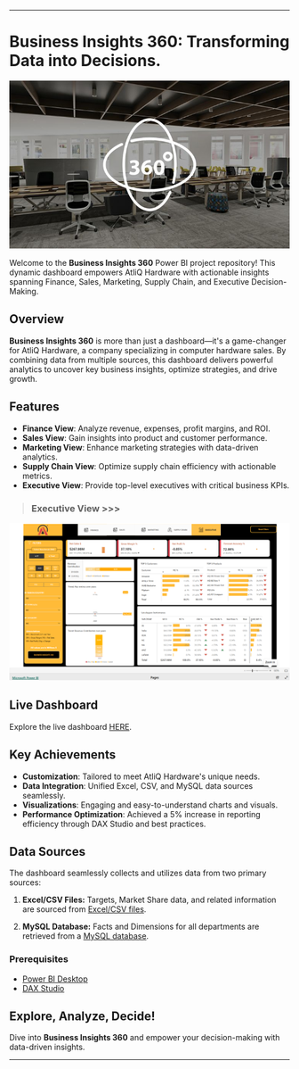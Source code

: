 
---

# **Business Insights 360**: Transforming Data into Decisions.  
![header picture](Assets/pic1.jpg)

Welcome to the **Business Insights 360** Power BI project repository! This dynamic dashboard empowers AtliQ Hardware with actionable insights spanning Finance, Sales, Marketing, Supply Chain, and Executive Decision-Making.  

## **Overview**  
**Business Insights 360** is more than just a dashboard—it's a game-changer for AtliQ Hardware, a company specializing in computer hardware sales. By combining data from multiple sources, this dashboard delivers powerful analytics to uncover key business insights, optimize strategies, and drive growth.  

## **Features**  
- **Finance View**: Analyze revenue, expenses, profit margins, and ROI.  
- **Sales View**: Gain insights into product and customer performance.  
- **Marketing View**: Enhance marketing strategies with data-driven analytics.  
- **Supply Chain View**: Optimize supply chain efficiency with actionable metrics.  
- **Executive View**: Provide top-level executives with critical business KPIs.  
> ### **Executive View >>>**
![header picture](Assets/image2.png)
## Live Dashboard
Explore the live dashboard [HERE](https://app.powerbi.com/view?r=eyJrIjoiMzJkODEzZjUtMWJmZC00YjMyLWJlYzYtZjJmZTJjMGE0OWU4IiwidCI6ImM2ZTU0OWIzLTVmNDUtNDAzMi1hYWU5LWQ0MjQ0ZGM1YjJjNCJ9).

##  **Key Achievements**  
- **Customization**: Tailored to meet AtliQ Hardware's unique needs.  
- **Data Integration**: Unified Excel, CSV, and MySQL data sources seamlessly.  
- **Visualizations**: Engaging and easy-to-understand charts and visuals.  
- **Performance Optimization**: Achieved a 5% increase in reporting efficiency through DAX Studio and best practices.  
 
## Data Sources
The dashboard seamlessly collects and utilizes data from two primary sources:

1. **Excel/CSV Files:** Targets, Market Share data, and related information are sourced from [Excel/CSV files](https://github.com/pradeep-the-analyst/BI-360/tree/main/Assets/Excel_CSV_Files).
   
2. **MySQL Database:** Facts and Dimensions for all departments are retrieved from a [MySQL database](https://github.com/pradeep-the-analyst/BI-360/tree/main/Assets/MySQL_Database).

### Prerequisites
- [Power BI Desktop](https://powerbi.microsoft.com/desktop/)
- [DAX Studio](https://daxstudio.org/) 

##  **Explore, Analyze, Decide!**  
Dive into **Business Insights 360** and empower your decision-making with data-driven insights.  

---

